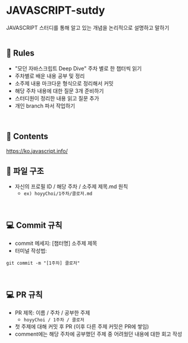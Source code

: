 # JAVASCRIPT-sutdy
JAVASCRIPT 스터디를 통해 알고 있는 개념을 논리적으로 설명하고 말하기
<br />
<br />

## 📢 Rules

- "모던 자바스크립트 Deep Dive" 주차 별로 한 챕터씩 읽기
- 주차별로 배운 내용 공부 및 정리
- 소주제 내용 마크다운 형식으로 정리해서 커밋
- 해당 주차 내용에 대한 질문 3개 준비하기
- 스터디원이 정리한 내용 읽고 질문 추가
- 개인 branch 파서 작업하기

<br />

## 📘 Contents
https://ko.javascript.info/
<br />

## 📁 파일 구조

- 자신의 프로필 ID / 해당 주차 / 소주제 제목.md 원칙
  - `ex) hoyyChoi/1주차/클로저.md`

<br />

## 💻 Commit 규칙

- commit 메세지: [챕터명] 소주제 제목
- 터미널 작성법:

```
git commit -m "[1주차] 클로저"
```

<br />

## 💻 PR 규칙

- PR 제목: 이름 / 주차 / 공부한 주제
  - `hoyyChoi / 1주차 / 클로저`
- 첫 주제에 대해 커밋 후 PR (이후 다른 주제 커밋은 PR에 쌓임)
- comment에는 해당 주차에 공부했던 주제 중 어려웠던 내용에 대한 회고 작성

<br />
